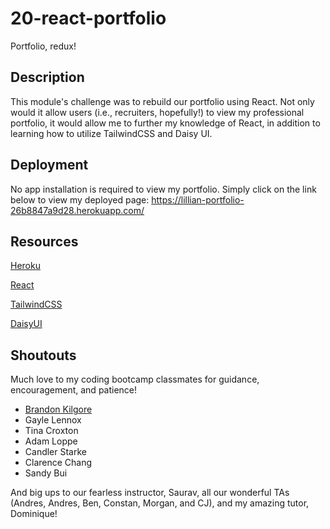 # 20-react-portfolio

Portfolio, redux!

## Description

This module's challenge was to rebuild our portfolio using React. Not only would it allow users (i.e., recruiters, hopefully!) to view my professional portfolio, it would allow me to further my knowledge of React, in addition to learning how to utilize TailwindCSS and Daisy UI.

## Deployment

No app installation is required to view my portfolio. Simply click on the link below to view my deployed page:
https://lillian-portfolio-26b8847a9d28.herokuapp.com/

## Resources

[Heroku](https://devcenter.heroku.com/categories/reference)

[React](https://react.dev)

[TailwindCSS](https://v2.tailwindcss.com/docs)

[DaisyUI](https://daisyui.com)

## Shoutouts

Much love to my coding bootcamp classmates for guidance, encouragement, and patience!

- [Brandon Kilgore](https://whispering-taiga-32488-3bcd433c5113.herokuapp.com)
- Gayle Lennox
- Tina Croxton
- Adam Loppe
- Candler Starke
- Clarence Chang
- Sandy Bui

And big ups to our fearless instructor, Saurav, all our wonderful TAs (Andres, Andres, Ben, Constan, Morgan, and CJ), and my amazing tutor, Dominique!
